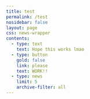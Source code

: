 ```yaml
---
title: test
permalink: /test
nosidebar: false
layout: page
css: news-wrapper
contents:
  - type: text
    text: Hope this works lmao
  - type: button
    gold: false
    link: please
    text: WORK!!
  - type: news
    limit: 5
    archive-filter: all
---
```

